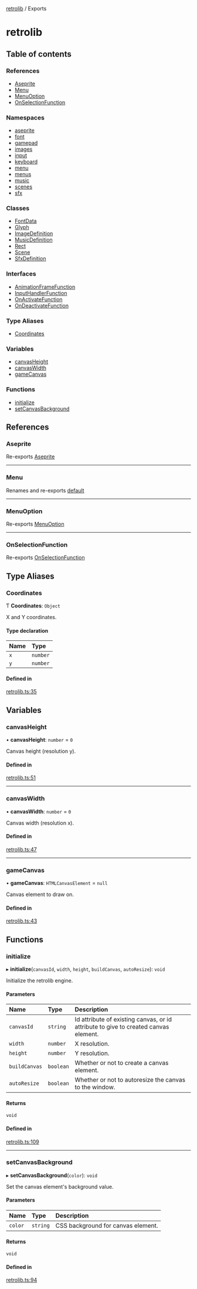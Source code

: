 [retrolib](README.md) / Exports

# retrolib

## Table of contents

### References

- [Aseprite](modules.md#aseprite)
- [Menu](modules.md#menu)
- [MenuOption](modules.md#menuoption)
- [OnSelectionFunction](modules.md#onselectionfunction)

### Namespaces

- [aseprite](modules/aseprite.md)
- [font](modules/font.md)
- [gamepad](modules/gamepad.md)
- [images](modules/images.md)
- [input](modules/input.md)
- [keyboard](modules/keyboard.md)
- [menu](modules/menu.md)
- [menus](modules/menus.md)
- [music](modules/music.md)
- [scenes](modules/scenes.md)
- [sfx](modules/sfx.md)

### Classes

- [FontData](classes/FontData.md)
- [Glyph](classes/Glyph.md)
- [ImageDefinition](classes/ImageDefinition.md)
- [MusicDefinition](classes/MusicDefinition.md)
- [Rect](classes/Rect.md)
- [Scene](classes/Scene.md)
- [SfxDefinition](classes/SfxDefinition.md)

### Interfaces

- [AnimationFrameFunction](interfaces/AnimationFrameFunction.md)
- [InputHandlerFunction](interfaces/InputHandlerFunction.md)
- [OnActivateFunction](interfaces/OnActivateFunction.md)
- [OnDeactivateFunction](interfaces/OnDeactivateFunction.md)

### Type Aliases

- [Coordinates](modules.md#coordinates)

### Variables

- [canvasHeight](modules.md#canvasheight)
- [canvasWidth](modules.md#canvaswidth)
- [gameCanvas](modules.md#gamecanvas)

### Functions

- [initialize](modules.md#initialize)
- [setCanvasBackground](modules.md#setcanvasbackground)

## References

### Aseprite

Re-exports [Aseprite](classes/aseprite.Aseprite.md)

___

### Menu

Renames and re-exports [default](classes/menu.default.md)

___

### MenuOption

Re-exports [MenuOption](modules/menu.md#menuoption)

___

### OnSelectionFunction

Re-exports [OnSelectionFunction](interfaces/menu.OnSelectionFunction.md)

## Type Aliases

### Coordinates

Ƭ **Coordinates**: `Object`

X and Y coordinates.

#### Type declaration

| Name | Type |
| :------ | :------ |
| `x` | `number` |
| `y` | `number` |

#### Defined in

[retrolib.ts:35](https://github.com/philbgarner/retrolib/blob/42a7774/src/retrolib.ts#L35)

## Variables

### canvasHeight

• **canvasHeight**: `number` = `0`

Canvas height (resolution y).

#### Defined in

[retrolib.ts:51](https://github.com/philbgarner/retrolib/blob/42a7774/src/retrolib.ts#L51)

___

### canvasWidth

• **canvasWidth**: `number` = `0`

Canvas width (resolution x).

#### Defined in

[retrolib.ts:47](https://github.com/philbgarner/retrolib/blob/42a7774/src/retrolib.ts#L47)

___

### gameCanvas

• **gameCanvas**: `HTMLCanvasElement` = `null`

Canvas element to draw on.

#### Defined in

[retrolib.ts:43](https://github.com/philbgarner/retrolib/blob/42a7774/src/retrolib.ts#L43)

## Functions

### initialize

▸ **initialize**(`canvasId`, `width`, `height`, `buildCanvas`, `autoResize`): `void`

Initialize the retrolib engine.

#### Parameters

| Name | Type | Description |
| :------ | :------ | :------ |
| `canvasId` | `string` | Id attribute of existing canvas, or id attribute to give to created canvas element. |
| `width` | `number` | X resolution. |
| `height` | `number` | Y resolution. |
| `buildCanvas` | `boolean` | Whether or not to create a canvas element. |
| `autoResize` | `boolean` | Whether or not to autoresize the canvas to the window. |

#### Returns

`void`

#### Defined in

[retrolib.ts:109](https://github.com/philbgarner/retrolib/blob/42a7774/src/retrolib.ts#L109)

___

### setCanvasBackground

▸ **setCanvasBackground**(`color`): `void`

Set the canvas element's background value.

#### Parameters

| Name | Type | Description |
| :------ | :------ | :------ |
| `color` | `string` | CSS background for canvas element. |

#### Returns

`void`

#### Defined in

[retrolib.ts:94](https://github.com/philbgarner/retrolib/blob/42a7774/src/retrolib.ts#L94)
